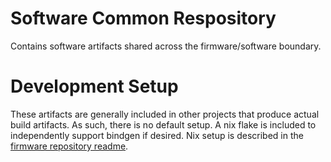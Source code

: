 # Software Common Respository

Contains software artifacts shared across the firmware/software boundary.

# Development Setup

These artifacts are generally included in other projects that produce actual
build artifacts. As such, there is no default setup. A nix flake is included
to independently support bindgen if desired. Nix setup is described in
the [firmware repository readme](https://github.com/SSL-A-Team/firmware/blob/main/README.md).
